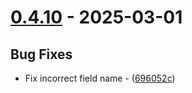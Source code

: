 # [0.4.10](https://github.com/seriaati/hakushin-py/compare/v0.4.9..v0.4.10) - 2025-03-01

## Bug Fixes

- Fix incorrect field name - ([696052c](https://github.com/seriaati/hakushin-py/commit/696052c86b1784abe9179111e06c1b93c24eb285))

